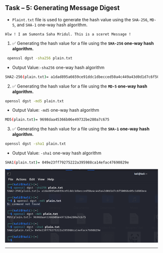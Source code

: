 ## Task – 5: Generating Message Digest

- `Plaint.txt` file is used to generate the hash value using the `SHA-256`, `MD-5`, and `SHA-1` one-way hash algorithm.

```
Hlw ! I am Sumonta Saha Mridul. This is a sceret Message !
```

1. ✅ Generating the hash value for a file using the **`SHA-256` one-way hash algorithm.**

```bash
 openssl dgst -sha256 plain.txt
```

- Output Value:`-sha256` one-way hash algorithm

```bash
SHA2-256(plain.txt)= a1dad895a6659ce91ddc1dbecced50a4c449a43d0d1d7c6f50066e05c1d86bea
```

2. ✅ Generating the hash value for a file using the **`MD-5` one-way hash algorithm.**

```bash
openssl dgst -md5 plain.txt
```

- Output Value: `-md5` one-way hash algorithm

```bash
MD5(plain.txt)= 9698daa45366b06e49732be280a7c675
```

3. ✅ Generating the hash value for a file using the **`SHA-1` one-way hash algorithm.**

```bash
openssl dgst -sha1 plain.txt
```

- Output Value: `-sha1` one-way hash algorithm

```bash
SHA1(plain.txt)= 049e23ff79275222a395988ca14efac47690829e
```

![alt text](../assets/image-19.png)

<hr>
